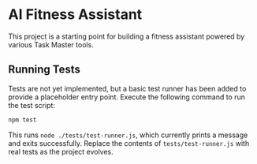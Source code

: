 # AI Fitness Assistant

This project is a starting point for building a fitness assistant powered by various Task Master tools.

## Running Tests

Tests are not yet implemented, but a basic test runner has been added to provide a placeholder entry point. Execute the following command to run the test script:

```bash
npm test
```

This runs `node ./tests/test-runner.js`, which currently prints a message and exits successfully. Replace the contents of `tests/test-runner.js` with real tests as the project evolves.

